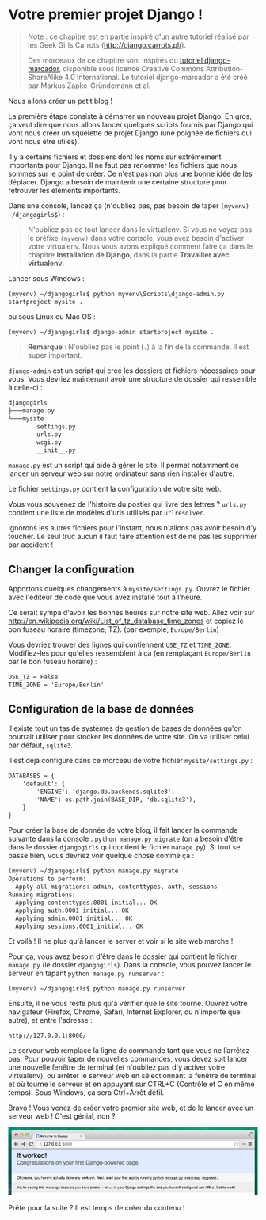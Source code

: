 # Votre premier projet Django !

> Note : ce chapitre est en partie inspiré d'un autre tutoriel réalisé par les Geek Girls Carrots (http://django.carrots.pl/).
> 
> Des morceaux de ce chapitre sont inspirés du [tutoriel django-marcador][1], disponible sous licence Creative Commons Attribution-ShareAlike 4.0 International. Le tutoriel django-marcador a été créé par Markus Zapke-Gründemann et al.

 [1]: http://django-marcador.keimlink.de/

Nous allons créer un petit blog !

La première étape consiste à démarrer un nouveau projet Django. En gros, ça veut dire que nous allons lancer quelques scripts fournis par Django qui vont nous créer un squelette de projet Django (une poignée de fichiers qui vont nous être utiles).

Il y a certains fichiers et dossiers dont les noms sur extrêmement importants pour Django. Il ne faut pas renommer les fichiers que nous sommes sur le point de créer. Ce n'est pas non plus une bonne idée de les déplacer. Django a besoin de maintenir une certaine structure pour retrouver les éléments importants.

Dans une console, lancez ça (n'oubliez pas, pas besoin de taper `(myvenv) ~/djangogirls$`) :

> N'oubliez pas de tout lancer dans le virtualenv. Si vous ne voyez pas le préfixe `(myvenv)` dans votre console, vous avez besoin d'activer votre virtualenv. Nous vous avons expliqué comment faire ça dans le chapitre **Installation de Django**, dans la partie **Travailler avec virtualenv**.

Lancer sous Windows :

    (myvenv) ~/djangogirls$ python myvenv\Scripts\django-admin.py startproject mysite .
    

ou sous Linux ou Mac OS :

    (myvenv) ~/djangogirls$ django-admin startproject mysite .
    

> **Remarque** : N'oubliez pas le point (`.`) à la fin de la commande. Il est super important.

`django-admin` est un script qui créé les dossiers et fichiers nécessaires pour vous. Vous devriez maintenant avoir une structure de dossier qui ressemble à celle-ci :

    djangogirls
    ├───manage.py
    └───mysite
            settings.py
            urls.py
            wsgi.py
            __init__.py
    

`manage.py` est un script qui aide à gérer le site. Il permet notamment de lancer un serveur web sur notre ordinateur sans rien installer d'autre.

Le fichier `settings.py` contient la configuration de votre site web.

Vous vous souvenez de l'histoire du postier qui livre des lettres ? `urls.py` contient une liste de modèles d'urls utilisés par `urlresolver`.

Ignorons les autres fichiers pour l'instant, nous n'allons pas avoir besoin d'y toucher. Le seul truc aucun il faut faire attention est de ne pas les supprimer par accident !

## Changer la configuration

Apportons quelques changements à `mysite/settings.py`. Ouvrez le fichier avec l'éditeur de code que vous avez installé tout à l'heure.

Ce serait sympa d'avoir les bonnes heures sur notre site web. Allez voir sur http://en.wikipedia.org/wiki/List_of_tz_database_time_zones et copiez le bon fuseau horaire (timezone, TZ). (par exemple, `Europe/Berlin`)

Vous devriez trouver des lignes qui contiennent `USE_TZ` et `TIME_ZONE`. Modifiez-les pour qu'elles ressemblent à ça (en remplaçant `Europe/Berlin` par le bon fuseau horaire) :

    USE_TZ = False
    TIME_ZONE = 'Europe/Berlin'
    

## Configuration de la base de données

Il existe tout un tas de systèmes de gestion de bases de données qu'on pourrait utiliser pour stocker les données de votre site. On va utiliser celui par défaut, `sqlite3`.

Il est déjà configuré dans ce morceau de votre fichier `mysite/settings.py` :

    DATABASES = {
        'default': {
            'ENGINE': 'django.db.backends.sqlite3',
            'NAME': os.path.join(BASE_DIR, 'db.sqlite3'),
        }
    }
    

Pour créer la base de donnée de votre blog, il fait lancer la commande suivante dans la console : `python manage.py migrate` (on a besoin d'être dans le dossier `djangogirls` qui contient le fichier `manage.py`). Si tout se passe bien, vous devriez voir quelque chose comme ça :

    (myvenv) ~/djangogirls$ python manage.py migrate
    Operations to perform:
      Apply all migrations: admin, contenttypes, auth, sessions
    Running migrations:
      Applying contenttypes.0001_initial... OK
      Applying auth.0001_initial... OK
      Applying admin.0001_initial... OK
      Applying sessions.0001_initial... OK
    

Et voilà ! Il ne plus qu'à lancer le server et voir si le site web marche !

Pour ça, vous avez besoin d'être dans le dossier qui contient le fichier `manage.py` (le dossier `djangogirls`). Dans la console, vous pouvez lancer le serveur en tapant `python manage.py runserver` :

    (myvenv) ~/djangogirls$ python manage.py runserver
    

Ensuite, il ne vous reste plus qu'à vérifier que le site tourne. Ouvrez votre navigateur (Firefox, Chrome, Safari, Internet Explorer, ou n'importe quel autre), et entre l'adresse :

    http://127.0.0.1:8000/
    

Le serveur web remplace la ligne de commande tant que vous ne l’arrêtez pas. Pour pouvoir taper de nouvelles commandes, vous devez soit lancer une nouvelle fenêtre de terminal (et n'oubliez pas d'y activer votre virtualenv), ou arrêter le serveur web en sélectionnant la fenêtre de terminal et où tourne le serveur et en appuyant sur CTRL+C (Contrôle et C en même temps). Sous Windows, ça sera Ctrl+Arrêt défil.

Bravo ! Vous venez de créer votre premier site web, et de le lancer avec un serveur web ! C'est génial, non ?

![Ça a marché !][2]

 [2]: images/it_worked2.png

Prête pour la suite ? Il est temps de créer du contenu !
